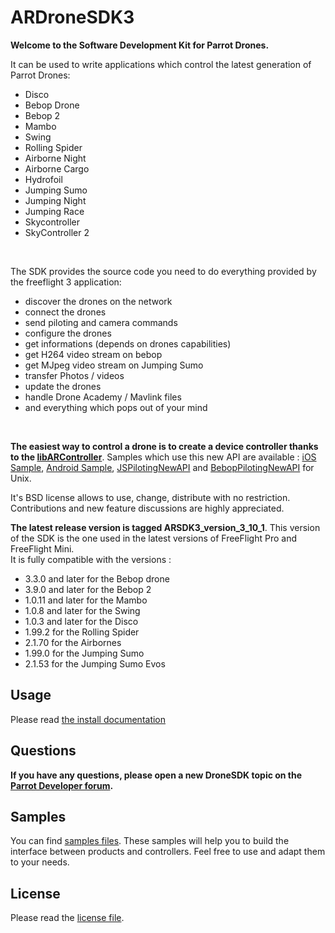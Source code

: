 ARDroneSDK3
===============

**Welcome to the Software Development Kit for Parrot Drones.**

It can be used to write applications which control the latest generation of Parrot Drones:
- Disco
- Bebop Drone
- Bebop 2
- Mambo
- Swing
- Rolling Spider
- Airborne Night
- Airborne Cargo
- Hydrofoil
- Jumping Sumo
- Jumping Night
- Jumping Race
- Skycontroller
- SkyController 2

<br>
  
The SDK provides the source code you need to do everything provided by the freeflight 3 application:
- discover the drones on the network
- connect the drones
- send piloting and camera commands
- configure the drones
- get informations (depends on drones capabilities)
- get H264 video stream on bebop
- get MJpeg video stream on Jumping Sumo
- transfer Photos / videos
- update the drones
- handle Drone Academy / Mavlink files
- and everything which pops out of your mind

<br>

**The easiest way to control a drone is to create a device controller thanks to the [libARController](https://github.com/Parrot-Developers/libARController)**. Samples which use this new API are available : [iOS Sample](https://github.com/Parrot-Developers/Samples/tree/master/iOS/SDKSample), [Android Sample](https://github.com/Parrot-Developers/Samples/tree/master/Android), [JSPilotingNewAPI](https://github.com/Parrot-Developers/Samples/tree/master/Unix/JSPilotingNewAPI) and [BebopPilotingNewAPI](https://github.com/Parrot-Developers/Samples/tree/master/Unix/BebopPilotingNewAPI) for Unix.

It's BSD license allows to use, change, distribute with no restriction.
Contributions and new feature discussions are highly appreciated.


**The latest release version is tagged ARSDK3_version_3_10_1**. This version of the SDK is the one used in the latest versions of FreeFlight Pro and FreeFlight Mini. <br/>
It is fully compatible with the versions :

* 3.3.0 and later for the Bebop drone
* 3.9.0 and later for the Bebop 2
* 1.0.11 and later for the Mambo
* 1.0.8 and later for the Swing
* 1.0.3 and later for the Disco
* 1.99.2 for the Rolling Spider
* 2.1.70 for the Airbornes
* 1.99.0 for the Jumping Sumo
* 2.1.53 for the Jumping Sumo Evos

Usage
-------------
Please read [the install documentation](http://developer.parrot.com/docs/bebop/#go-deeper)

Questions
----
**If you have any questions, please open a new DroneSDK topic on the [Parrot Developer forum](http://forum.developer.parrot.com/).**

Samples
---------
You can find [samples files](https://github.com/ARDroneSDK3/Samples.git). These samples will help you to build the interface between products and controllers. 
Feel free to use and adapt them to your needs.

License
---------
Please read the [license file](https://github.com/ARDroneSDK3/ARSDKBuildUtils/blob/master/LICENSE.md).
